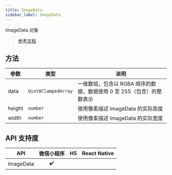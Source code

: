 ```yaml
---
title: ImageData
sidebar_label: ImageData
---
```


ImageData 对象

> [参考文档](https://developers.weixin.qq.com/miniprogram/dev/api/canvas/ImageData.html)

## 方法

<table>
  <thead>
    <tr>
      <th>参数</th>
      <th>类型</th>
      <th>说明</th>
    </tr>
  </thead>
  <tbody>
    <tr>
      <td>data</td>
      <td><code>Uint8ClampedArray</code></td>
      <td>一维数组，包含以 RGBA 顺序的数据，数据使用 0 至 255（包含）的整数表示</td>
    </tr>
    <tr>
      <td>height</td>
      <td><code>number</code></td>
      <td>使用像素描述 ImageData 的实际高度</td>
    </tr>
    <tr>
      <td>width</td>
      <td><code>number</code></td>
      <td>使用像素描述 ImageData 的实际宽度</td>
    </tr>
  </tbody>
</table>

## API 支持度

|    API    | 微信小程序 | H5 | React Native |
|:---------:|:-----:|:--:|:------------:|
| ImageData |  ✔️   |    |              |
